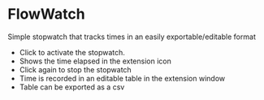 # FlowWatch

Simple stopwatch that tracks times in an easily exportable/editable format

- Click to activate the stopwatch.
- Shows the time elapsed in the extension icon
- Click again to stop the stopwatch
- Time is recorded in an editable table in the extension window
- Table can be exported as a csv
